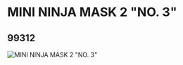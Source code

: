 # MINI NINJA MASK 2 "NO. 3"
## 99312
![MINI NINJA MASK 2 "NO. 3"](https://lc-www-live-s.legocdn.com/media/bricks/5/2/4650119.jpg)